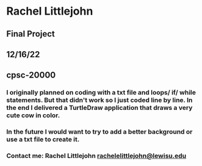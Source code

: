 # Rachel Littlejohn
## Final Project
## 12/16/22
## cpsc-20000
### I originally planned on coding with a txt file and loops/ if/ while statements. But that didn't work so I just coded line by line. In the end I delivered a TurtleDraw application that draws a very cute cow in color. 
### In the future I would want to try to add a better background or use a txt file to create it. 
### Contact me: Rachel Littlejohn rachelelittlejohn@lewisu.edu
